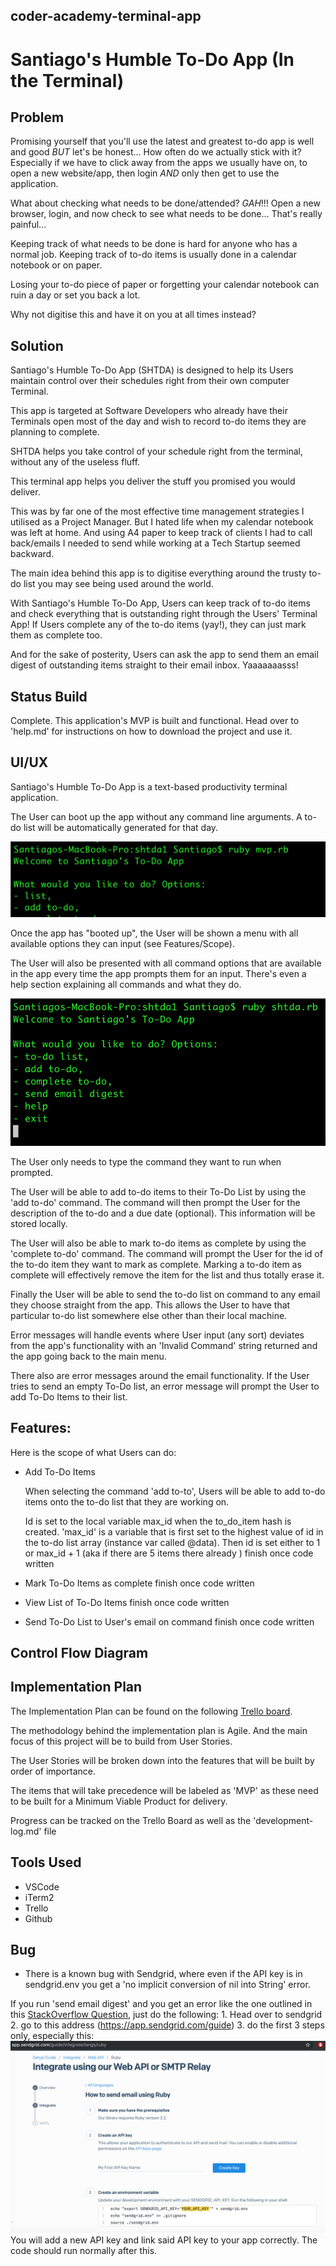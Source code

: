 ## coder-academy-terminal-app

# Santiago's Humble To-Do App (In the Terminal)

## Problem
  Promising yourself that you'll use the latest and greatest to-do app is well and good *BUT* let's be honest...
  How often do we actually stick with it? Especially if we have to click away from the apps we usually have on, to open a new website/app, then login *AND* only then get to use the application.

  What about checking what needs to be done/attended?
  *GAH*!!! Open a new browser, login, and now check to see what needs to be done...
  That's really painful...

  Keeping track of what needs to be done is hard for anyone who has a normal job. Keeping track of to-do items is usually done in a calendar notebook or on paper.

  Losing your to-do piece of paper or forgetting your calendar notebook can ruin a day or set you back a lot.

  Why not digitise this and have it on you at all times instead?

## Solution
  Santiago's Humble To-Do App (SHTDA) is designed to help its Users maintain control over their schedules right from their own computer Terminal.

  This app is targeted at Software Developers who already have their Terminals open most of the day and wish to record to-do items they are planning to complete.

  SHTDA helps you take control of your schedule right from the terminal, without any of the useless fluff.

  This terminal app helps you deliver the stuff you promised you would deliver.

  This was by far one of the most effective time management strategies I utilised as a Project Manager. But I hated life when my calendar notebook was left at home. And using A4 paper to keep track of clients I had to call back/emails I needed to send while working at a Tech Startup seemed backward.

  The main idea behind this app is to digitise everything around the trusty to-do list you may see being used around the world.

  With Santiago's Humble To-Do App, Users can keep track of to-do items and check everything that is outstanding right through the Users' Terminal App!
  If Users complete any of the to-do items (yay!), they can just mark them as complete too.

  And for the sake of posterity, Users can ask the app to send them an email digest of outstanding items straight to their email inbox. Yaaaaaaasss!

## Status Build
  Complete. This application's MVP is built and functional. Head over to 'help.md' for instructions on how to download the project and use it.

## UI/UX
  Santiago's Humble To-Do App is a text-based productivity terminal application.

  The User can boot up the app without any command line arguments. A to-do list will be automatically generated for that day.

  ![no command line args](https://github.com/llausa/coder_academy_terminal_app/blob/master/imgs/no_command_line_args.png)


  Once the app has "booted up", the User will be shown a menu with all available options they can input (see Features/Scope).

  The User will also be presented with all command options that are available in the app every time the app prompts them for an input. There's even a help section explaining all commands and what they do.

  ![app_menu](https://github.com/llausa/coder_academy_terminal_app/blob/master/imgs/app_menu.png)

  The User only needs to type the command they want to run when prompted.

  The User will be able to add to-do items to their To-Do List by using the 'add to-do' command. The command will then prompt the User for the description of the to-do and a due date (optional). This information will be stored locally.

  The User will also be able to mark to-do items as complete by using the 'complete to-do' command. The command will prompt the User for the id of the to-do item they want to mark as complete. Marking a to-do item as complete will effectively remove the item for the list and thus totally erase it.

  Finally the User will be able to send the to-do list on command to any email they choose straight from the app. This allows the User to have that particular to-do list somewhere else other than their local machine.

  Error messages will handle events where User input (any sort) deviates from the app's functionality with an 'Invalid Command' string returned and the app going back to the main menu.

  There also are error messages around the email functionality. If the User tries to send an empty To-Do list, an error message will prompt the User to add To-Do Items to their list.

## Features:
  Here is the scope of what Users can do:
  * Add To-Do Items

    When selecting the command 'add to-to', Users will be able to add to-do items onto the to-do list that they are working on.


    Id is set to the local variable max_id when the to_do_item hash is created. 'max_id' is a variable that is first set to the highest value of id in the to-do list array (instance var called @data). Then id is set either to 1 or max_id + 1 (aka if there are 5 items there already )
    finish once code written

  * Mark To-Do Items as complete
    finish once code written
  * View List of To-Do Items
    finish once code written
  * Send To-Do List to User's email on command
    finish once code written

## Control Flow Diagram
  <complete after coding up the app>

## Implementation Plan
  The Implementation Plan can be found on the following [Trello board](https://trello.com/b/cN91PAk8/shtda-terminal-app-coder-academy).

  The methodology behind the implementation plan is Agile. And the main focus of this project will be to build from User Stories.

  The User Stories will be broken down into the features that will be built by order of importance.

  The items that will take precedence will be labeled as 'MVP' as these need to be built for a Minimum Viable Product for delivery.

  Progress can be tracked on the Trello Board as well as the 'development-log.md' file

## Tools Used
  * VSCode
  * iTerm2
  * Trello
  * Github

## Bug
  - There is a known bug with Sendgrid, where even if the API key is in sendgrid.env you get a 'no implicit conversion of nil into String' error.

  If you run 'send email digest' and you get an error like the one outlined in this [StackOverflow Question](https://stackoverflow.com/questions/49876315/sendgrid-implementation-no-implicit-conversion-of-nil-into-string), just do the following:
    1. Head over to sendgrid
    2. go to this address (https://app.sendgrid.com/guide)
    3. do the first 3 steps only, especially this:
    ![sendgrid setup2](https://github.com/llausa/coder_academy_terminal_app/blob/master/imgs/sendgrid_setup.png)
  You will add a new API key and link said API key to your app correctly.
  The code should run normally after this.
